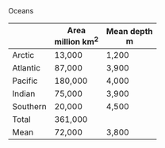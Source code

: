 <caption>Oceans</caption>

| <br> | Area<br>million km<sup>2</sup> | Mean depth<br>m |
| --- | --- | --- |
| Arctic | 13,000 | 1,200 |
| Atlantic | 87,000 | 3,900 |
| Pacific | 180,000 | 4,000 |
| Indian | 75,000 | 3,900 |
| Southern | 20,000 | 4,500 |
| Total | 361,000 |  |
| Mean | 72,000 | 3,800 |

